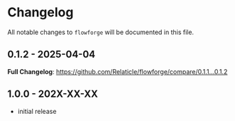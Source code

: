 # Changelog

All notable changes to `flowforge` will be documented in this file.

## 0.1.2 - 2025-04-04

**Full Changelog**: https://github.com/Relaticle/flowforge/compare/0.1.1...0.1.2

## 1.0.0 - 202X-XX-XX

- initial release
